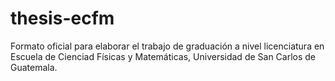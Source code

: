 # thesis-ecfm
Formato oficial para elaborar el trabajo de graduación a nivel licenciatura en Escuela de Cienciad Físicas y Matemáticas, Universidad de San Carlos de Guatemala.
